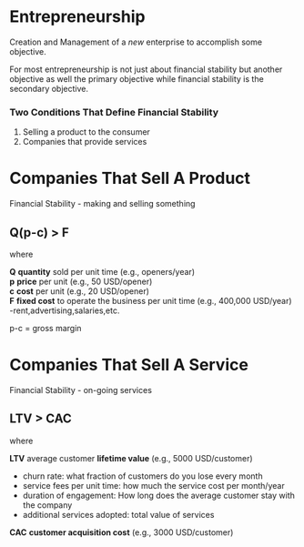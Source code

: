 # Entrepreneurship #

Creation and Management of a *new* enterprise to accomplish some objective.

For most entrepreneurship is not just about financial stability but another objective as well the primary objective while financial stability is the secondary objective.

### Two Conditions That Define Financial Stability ###

1. Selling a product to the consumer
2. Companies that provide services


# Companies That Sell A Product #
Financial Stability - making and selling something
## Q(p-c) > F ##

where

**Q** **quantity** sold per unit time (e.g., openers/year) <br/>
**p** **price** per unit (e.g., 50 USD/opener)<br/>
**c** **cost** per unit (e.g., 20 USD/opener)<br/>
**F** **fixed cost** to operate the business per unit time (e.g., 400,000 USD/year) <br/> -rent,advertising,salaries,etc.<br/>

p-c = gross margin <br/>

# Companies That Sell A Service #
Financial Stability - on-going services
## LTV > CAC ##

where

**LTV** average customer **lifetime value** (e.g., 5000 USD/customer) <br/>
- churn rate: what fraction of customers do you lose every month
- service fees per unit time: how much the service cost per month/year
- duration of engagement: How long does the average customer stay with the company
- additional services adopted: total value of services

**CAC** **customer acquisition cost** (e.g., 3000 USD/customer) <br/>
